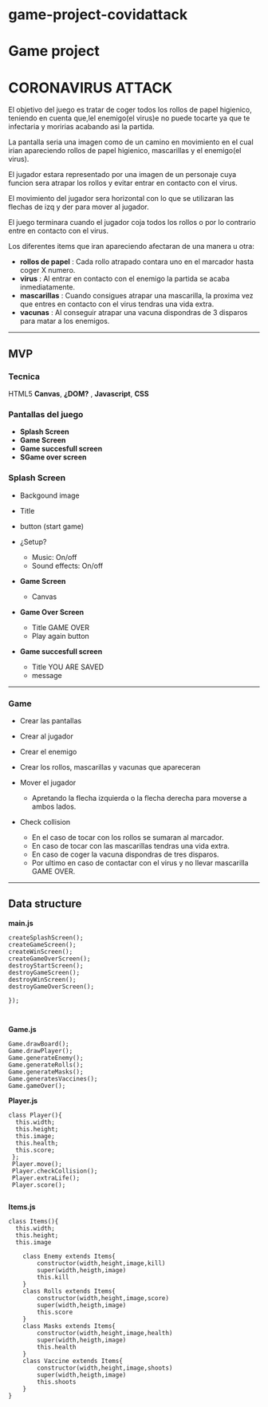 # game-project-covidattack
# Game project
# CORONAVIRUS ATTACK
El objetivo del juego es tratar de coger todos los rollos de papel higienico, teniendo en cuenta que,lel enemigo(el virus)e  no puede tocarte ya que te infectaria y moririas acabando asi la partida.

La pantalla seria una imagen como de un camino en movimiento en el cual irian apareciendo rollos de papel higienico, mascarillas y el enemigo(el virus).

El jugador estara representado por una imagen de un personaje cuya funcion sera atrapar los rollos y evitar entrar en contacto con el virus.

El movimiento del jugador sera horizontal con lo que se utilizaran las flechas de izq y der para mover al jugador.

El juego terminara cuando el jugador coja todos los rollos o por lo contrario entre en contacto con el virus.

Los diferentes items que iran apareciendo afectaran de una manera u otra:
- __rollos de papel__ : Cada rollo atrapado contara uno en el marcador hasta coger X numero.
- __virus__ : Al entrar en contacto con el enemigo la partida se acaba inmediatamente.
- __mascarillas__ : Cuando consigues atrapar una mascarilla, la proxima vez que entres en contacto con el virus tendras una vida extra.
- __vacunas__ : Al conseguir atrapar una vacuna dispondras de 3 disparos para matar a los enemigos.

* * *
## MVP
### Tecnica
HTML5 __Canvas__, __¿DOM?__ , __Javascript__, __CSS__
### Pantallas del juego
* __Splash Screen__
* __Game Screen__
* __Game succesfull screen__
* __SGame over screen__
### Splash Screen
* Backgound image
* Title
* button (start game)
* ¿Setup?
    * Music: On/off
    * Sound effects: On/off

* __Game Screen__
  * Canvas
* __Game Over Screen__
  * Title GAME OVER
  * Play again button
* __Game succesfull screen__
  * Title YOU ARE SAVED
  * message
***
  ### Game
* Crear las pantallas
* Crear al jugador
* Crear el enemigo
* Crear los rollos, mascarillas y vacunas que apareceran
* Mover el jugador
  * Apretando la flecha izquierda o la flecha derecha para moverse a ambos lados.

* Check collision
  * En el caso de tocar con los rollos se sumaran al marcador.
  * En caso de tocar con las mascarillas tendras una vida extra.
  * En caso de coger la vacuna dispondras de tres disparos.
  * Por ultimo en caso de contactar con el virus y no llevar mascarilla GAME OVER.
* * *

## Data structure
__main.js__
````
createSplashScreen();
createGameScreen();
createWinScreen();
createGameOverScreen();
destroyStartScreen();
destroyGameScreen();
destroyWinScreen();
destroyGameOverScreen();

});

 
````
__Game.js__
````
Game.drawBoard();
Game.drawPlayer();
Game.generateEnemy();
Game.generateRolls();
Game.generateMasks();
Game.generatesVaccines();
Game.gameOver();

````
__Player.js__
````
class Player(){
  this.width;
  this.height;
  this.image;
  this.health;
  this.score;
 };
 Player.move();
 Player.checkCollision();
 Player.extraLife();
 Player.score();


````
__Items.js__
````
class Items(){
  this.width;
  this.height;
  this.image

    class Enemy extends Items{
        constructor(width,height,image,kill)
        super(width,heigth,image)
        this.kill
    }
    class Rolls extends Items{
        constructor(width,height,image,score)
        super(width,heigth,image)
        this.score
    }
    class Masks extends Items{
        constructor(width,height,image,health)
        super(width,heigth,image)
        this.health
    }
    class Vaccine extends Items{
        constructor(width,height,image,shoots)
        super(width,heigth,image)
        this.shoots
    }
}




````
